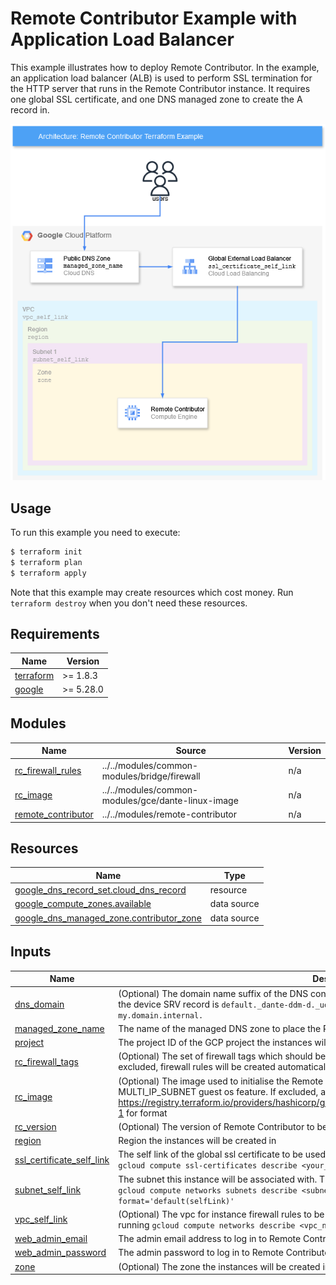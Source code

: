 <!-- Copyright 2024-2025 Audinate Pty Ltd and/or its licensors -->

# Remote Contributor Example with Application Load Balancer

This example illustrates how to deploy Remote Contributor. In the example, an application load balancer (ALB) is used to perform SSL termination for the HTTP server that runs in the Remote Contributor instance. It requires one global SSL certificate, and one DNS managed zone to create the A record in.

![Architecture for Remote Contributor Example](remote-contributor-example.png)

## Usage

To run this example you need to execute:

```bash
$ terraform init
$ terraform plan
$ terraform apply
```

Note that this example may create resources which cost money. Run `terraform destroy` when you don't need these resources.

<!-- BEGIN_TF_DOCS -->
## Requirements

| Name | Version |
|------|---------|
| <a name="requirement_terraform"></a> [terraform](#requirement\_terraform) | >= 1.8.3 |
| <a name="requirement_google"></a> [google](#requirement\_google) | >= 5.28.0 |

## Modules

| Name | Source | Version |
|------|--------|---------|
| <a name="module_rc_firewall_rules"></a> [rc\_firewall\_rules](#module\_rc\_firewall\_rules) | ../../modules/common-modules/bridge/firewall | n/a |
| <a name="module_rc_image"></a> [rc\_image](#module\_rc\_image) | ../../modules/common-modules/gce/dante-linux-image | n/a |
| <a name="module_remote_contributor"></a> [remote\_contributor](#module\_remote\_contributor) | ../../modules/remote-contributor | n/a |

## Resources

| Name | Type |
|------|------|
| [google_dns_record_set.cloud_dns_record](https://registry.terraform.io/providers/hashicorp/google/latest/docs/resources/dns_record_set) | resource |
| [google_compute_zones.available](https://registry.terraform.io/providers/hashicorp/google/latest/docs/data-sources/compute_zones) | data source |
| [google_dns_managed_zone.contributor_zone](https://registry.terraform.io/providers/hashicorp/google/latest/docs/data-sources/dns_managed_zone) | data source |

## Inputs

| Name | Description | Type | Default | Required |
|------|-------------|------|---------|:--------:|
| <a name="input_dns_domain"></a> [dns\_domain](#input\_dns\_domain) | (Optional) The domain name suffix of the DNS containing the DDM SRV discovery records. For example if the device SRV record is `default._dante-ddm-d._udp.my.domain.internal.` this should be `my.domain.internal.` | `string` | `null` | no |
| <a name="input_managed_zone_name"></a> [managed\_zone\_name](#input\_managed\_zone\_name) | The name of the managed DNS zone to place the Remote Contributor A record in. | `string` | n/a | yes |
| <a name="input_project"></a> [project](#input\_project) | The project ID of the GCP project the instances will be created in | `string` | n/a | yes |
| <a name="input_rc_firewall_tags"></a> [rc\_firewall\_tags](#input\_rc\_firewall\_tags) | (Optional) The set of firewall tags which should be applied to the Remote Contributor instance. If excluded, firewall rules will be created automatically. | `set(string)` | `null` | no |
| <a name="input_rc_image"></a> [rc\_image](#input\_rc\_image) | (Optional) The image used to initialise the Remote Contributor instance. This image must have the MULTI\_IP\_SUBNET guest os feature. If excluded, a new custom ubuntu image will be created. See https://registry.terraform.io/providers/hashicorp/google/latest/docs/resources/compute_instance#image-1 for format | `string` | `null` | no |
| <a name="input_rc_version"></a> [rc\_version](#input\_rc\_version) | (Optional) The version of Remote Contributor to be installed | `string` | `null` | no |
| <a name="input_region"></a> [region](#input\_region) | Region the instances will be created in | `string` | n/a | yes |
| <a name="input_ssl_certificate_self_link"></a> [ssl\_certificate\_self\_link](#input\_ssl\_certificate\_self\_link) | The self link of the global ssl certificate to be used in the load balancer. This can be determined using `gcloud compute ssl-certificates describe <your_certificate> --format='default(selfLink)'` | `string` | n/a | yes |
| <a name="input_subnet_self_link"></a> [subnet\_self\_link](#input\_subnet\_self\_link) | The subnet this instance will be associated with. The subnet's self link can be determined by running `gcloud compute networks subnets describe <subnet_name> --region=<region_name> --format='default(selfLink)'` | `string` | n/a | yes |
| <a name="input_vpc_self_link"></a> [vpc\_self\_link](#input\_vpc\_self\_link) | (Optional) The vpc for instance firewall rules to be created in. The VPC self link can be determined by running `gcloud compute networks describe <vpc_name> --format='default(selfLink)` | `string` | `null` | no |
| <a name="input_web_admin_email"></a> [web\_admin\_email](#input\_web\_admin\_email) | The admin email address to log in to Remote Contributor | `string` | n/a | yes |
| <a name="input_web_admin_password"></a> [web\_admin\_password](#input\_web\_admin\_password) | The admin password to log in to Remote Contributor | `string` | n/a | yes |
| <a name="input_zone"></a> [zone](#input\_zone) | (Optional) The zone the instances will be created in. If excluded, will select an available zone | `string` | `null` | no |
<!-- END_TF_DOCS -->
